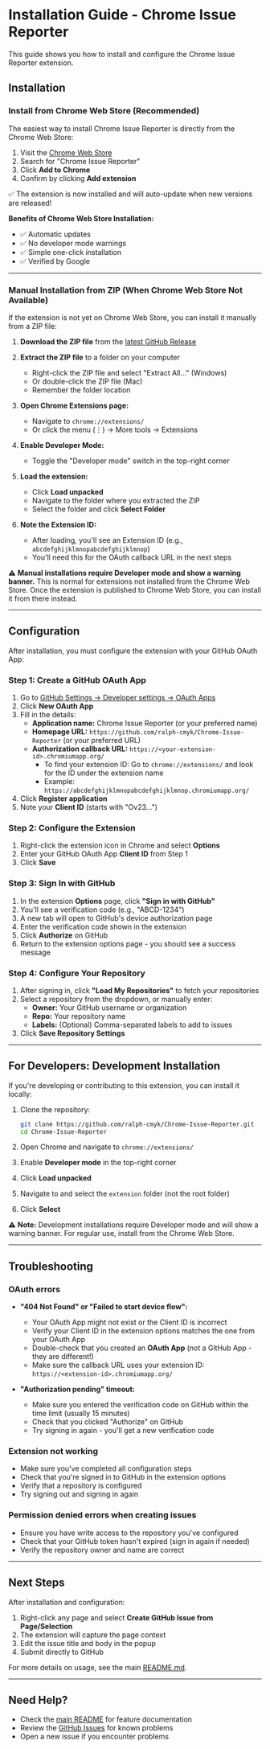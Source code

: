 # Installation Guide - Chrome Issue Reporter

This guide shows you how to install and configure the Chrome Issue Reporter extension.

## Installation

### Install from Chrome Web Store (Recommended)

The easiest way to install Chrome Issue Reporter is directly from the Chrome Web Store:

1. Visit the [Chrome Web Store](https://chrome.google.com/webstore)
2. Search for "Chrome Issue Reporter"
3. Click **Add to Chrome**
4. Confirm by clicking **Add extension**

✅ The extension is now installed and will auto-update when new versions are released!

**Benefits of Chrome Web Store Installation:**
- ✅ Automatic updates
- ✅ No developer mode warnings
- ✅ Simple one-click installation
- ✅ Verified by Google

---

### Manual Installation from ZIP (When Chrome Web Store Not Available)

If the extension is not yet on Chrome Web Store, you can install it manually from a ZIP file:

1. **Download the ZIP file** from the [latest GitHub Release](../../releases/latest)

2. **Extract the ZIP file** to a folder on your computer
   - Right-click the ZIP file and select "Extract All..." (Windows)
   - Or double-click the ZIP file (Mac)
   - Remember the folder location

3. **Open Chrome Extensions page:**
   - Navigate to `chrome://extensions/`
   - Or click the menu (⋮) → More tools → Extensions

4. **Enable Developer Mode:**
   - Toggle the "Developer mode" switch in the top-right corner

5. **Load the extension:**
   - Click **Load unpacked**
   - Navigate to the folder where you extracted the ZIP
   - Select the folder and click **Select Folder**

6. **Note the Extension ID:**
   - After loading, you'll see an Extension ID (e.g., `abcdefghijklmnopabcdefghijklmnop`)
   - You'll need this for the OAuth callback URL in the next steps

⚠️ **Manual installations require Developer mode and show a warning banner.** This is normal for extensions not installed from the Chrome Web Store. Once the extension is published to Chrome Web Store, you can install it from there instead.

---

## Configuration

After installation, you must configure the extension with your GitHub OAuth App:

### Step 1: Create a GitHub OAuth App

1. Go to [GitHub Settings → Developer settings → OAuth Apps](https://github.com/settings/developers)
2. Click **New OAuth App**
3. Fill in the details:
   - **Application name:** Chrome Issue Reporter (or your preferred name)
   - **Homepage URL:** `https://github.com/ralph-cmyk/Chrome-Issue-Reporter` (or your preferred URL)
   - **Authorization callback URL:** `https://<your-extension-id>.chromiumapp.org/`
     - To find your extension ID: Go to `chrome://extensions/` and look for the ID under the extension name
     - Example: `https://abcdefghijklmnopabcdefghijklmnop.chromiumapp.org/`
4. Click **Register application**
5. Note your **Client ID** (starts with "Ov23...")

### Step 2: Configure the Extension

1. Right-click the extension icon in Chrome and select **Options**
2. Enter your GitHub OAuth App **Client ID** from Step 1
3. Click **Save**

### Step 3: Sign In with GitHub

1. In the extension **Options** page, click **"Sign in with GitHub"**
2. You'll see a verification code (e.g., "ABCD-1234")
3. A new tab will open to GitHub's device authorization page
4. Enter the verification code shown in the extension
5. Click **Authorize** on GitHub
6. Return to the extension options page - you should see a success message

### Step 4: Configure Your Repository

1. After signing in, click **"Load My Repositories"** to fetch your repositories
2. Select a repository from the dropdown, or manually enter:
   - **Owner:** Your GitHub username or organization
   - **Repo:** Your repository name
   - **Labels:** (Optional) Comma-separated labels to add to issues
3. Click **Save Repository Settings**

---

## For Developers: Development Installation

If you're developing or contributing to this extension, you can install it locally:

1. Clone the repository:
   ```bash
   git clone https://github.com/ralph-cmyk/Chrome-Issue-Reporter.git
   cd Chrome-Issue-Reporter
   ```

2. Open Chrome and navigate to `chrome://extensions/`
3. Enable **Developer mode** in the top-right corner
4. Click **Load unpacked**
5. Navigate to and select the `extension` folder (not the root folder)
6. Click **Select**

⚠️ **Note:** Development installations require Developer mode and will show a warning banner. For regular use, install from the Chrome Web Store.

---

## Troubleshooting

### OAuth errors
- **"404 Not Found" or "Failed to start device flow":**
  - Your OAuth App might not exist or the Client ID is incorrect
  - Verify your Client ID in the extension options matches the one from your OAuth App
  - Double-check that you created an **OAuth App** (not a GitHub App - they are different!)
  - Make sure the callback URL uses your extension ID: `https://<extension-id>.chromiumapp.org/`

- **"Authorization pending" timeout:**
  - Make sure you entered the verification code on GitHub within the time limit (usually 15 minutes)
  - Check that you clicked "Authorize" on GitHub
  - Try signing in again - you'll get a new verification code

### Extension not working
- Make sure you've completed all configuration steps
- Check that you're signed in to GitHub in the extension options
- Verify that a repository is configured
- Try signing out and signing in again

### Permission denied errors when creating issues
- Ensure you have write access to the repository you've configured
- Check that your GitHub token hasn't expired (sign in again if needed)
- Verify the repository owner and name are correct

---

## Next Steps

After installation and configuration:
1. Right-click any page and select **Create GitHub Issue from Page/Selection**
2. The extension will capture the page context
3. Edit the issue title and body in the popup
4. Submit directly to GitHub

For more details on usage, see the main [README.md](README.md).

---

## Need Help?

- Check the [main README](README.md) for feature documentation
- Review the [GitHub Issues](https://github.com/ralph-cmyk/Chrome-Issue-Reporter/issues) for known problems
- Open a new issue if you encounter problems
